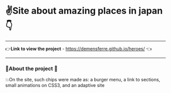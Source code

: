 # :v:Site about amazing places in japan:point_down:

---

:point_right:**Link to view the project** - https://demensferre.github.io/heroes/ :point_left:

---

### :purple_heart:About the project :purple_heart:

:boom:On the site, such chips were made as: a burger menu, a link to sections, small animations on CSS3, and an adaptive site

